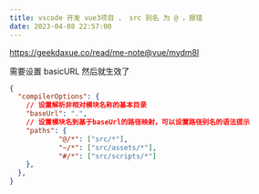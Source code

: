 ```yaml
---
title: vscode 开发 vue3项目 ， src 别名 为 @ ，报错
date: 2023-04-08 22:57:00
---
```


https://geekdaxue.co/read/me-note@vue/mydm8l

需要设置 basicURL
然后就生效了

```json
{
  "compilerOptions": {
    // 设置解析非相对模块名称的基本目录
    "baseUrl": ".",
    // 设置模块名到基于baseUrl的路径映射，可以设置路径别名的语法提示
    "paths": {
            "@/*": ["src/*"],
            "~/*": ["src/assets/*"],
            "#/*": ["src/scripts/*"]
    },
  },
}
```